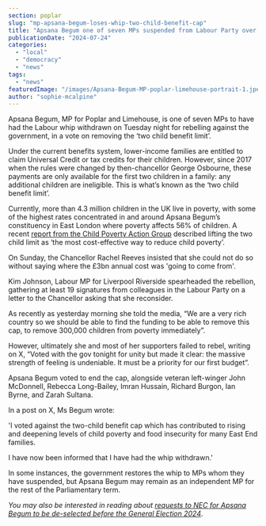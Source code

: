 ```yaml
---
section: poplar
slug: "mp-apsana-begum-loses-whip-two-child-benefit-cap"
title: "Apsana Begum one of seven MPs suspended from Labour Party over two-child benefit cap"
publicationDate: "2024-07-24"
categories: 
  - "local"
  - "democracy"
  - "news"
tags: 
  - "news"
featuredImage: "/images/Apsana-Begum-MP-poplar-limehouse-portrait-1.jpeg"
author: "sophie-mcalpine"
---
```


Apsana Begum, MP for Poplar and Limehouse, is one of seven MPs to have had the Labour whip withdrawn on Tuesday night for rebelling against the government, in a vote on removing the ‘two child benefit limit’.

Under the current benefits system, lower-income families are entitled to claim Universal Credit or tax credits for their children. However, since 2017 when the rules were changed by then-chancellor George Osbourne, these payments are only available for the first two children in a family: any additional children are ineligible. This is what’s known as the ‘two child benefit limit’. 

Currently, more than 4.3 million children in the UK live in poverty, with some of the highest rates concentrated in and around Apsana Begum’s constituency in East London where poverty affects 56% of children. A recent [report from the Child Poverty Action Group](https://cpag.org.uk/sites/default/files/files/policypost/Six_years_in_two_child_limit-final.pdf) described lifting the two child limit as ‘the most cost-effective way to reduce child poverty’. 

On Sunday, the Chancellor Rachel Reeves insisted that she could not do so without saying where the £3bn annual cost was 'going to come from'. 

Kim Johnson, Labour MP for Liverpool Riverside spearheaded the rebellion, gathering at least 19 signatures from colleagues in the Labour Party on a letter to the Chancellor asking that she reconsider. 

As recently as yesterday morning she told the media, “We are a very rich country so we should be able to find the funding to be able to remove this cap, to remove 300,000 children from poverty immediately”.

However, ultimately she and most of her supporters failed to rebel, writing on X, “Voted with the gov tonight for unity but made it clear: the massive strength of feeling is undeniable. It must be a priority for our first budget”. 

Apsana Begum voted to end the cap, alongside veteran left-winger John McDonnell, Rebecca Long-Bailey, Imran Hussain, Richard Burgon, Ian Byrne, and Zarah Sultana.

In a post on X, Ms Begum wrote:

'I voted against the two-child benefit cap which has contributed to rising and deepening levels of child poverty and food insecurity for many East End families.

I have now been informed that I have had the whip withdrawn.'

In some instances, the government restores the whip to MPs whom they have suspended, but Apsana Begum may remain as an independent MP for the rest of the Parliamentary term. 

_You may also be interested in reading about [requests to NEC for Apsana Begum to be de-selected before the General Election 2024](https://poplarlondon.co.uk/apsana-begum-faces-complaints-mp-poplar-limehouse-labour/)_.
